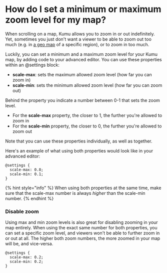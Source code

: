 # How do I set a minimum or maximum zoom level for my map?

When scrolling on a map, Kumu allows you to zoom in or out indefinitely. Yet, sometimes you just don't want a viewer to be able to zoom out too much (e.g. in [a geo map](guides/templates/geo.md) of a specific region), or to zoom in too much.&#x20;

Luckily, you can set a minimum and a maximum zoom level for your Kumu map, by adding code to your advanced editor. You can use these properties within an @settings block:&#x20;

* **scale-max**: sets the maximum allowed zoom level (how far you can zoom in)&#x20;
* **scale-min**: sets the minimum allowed zoom level (how far you can zoom out)

Behind the property you indicate a number between 0-1 that sets the zoom level.

* For the **scale-max** property, the closer to 1, the further you're allowed to zoom in&#x20;
* For the **scale-min** property, the closer to 0, the further you're allowed to zoom out

Note that you can use these properties individually, as well as together.&#x20;

Here's an example of what using both properties would look like in your advanced editor:&#x20;

```
@settings {
  scale-max: 0.8;
  scale-min: 0.1; 
}
```

{% hint style="info" %}
When using both properties at the same time, make sure that the scale-max number is always _higher_ than the scale-min number.&#x20;
{% endhint %}

### Disable zoom

Using max and min zoom levels is also great for disabling zooming in your map entirely. When using the exact same number for both properties, you can set a specific zoom level, and viewers won't be able to further zoom in or out at all. The higher both zoom numbers, the more zoomed in your map will be, and vice-versa.&#x20;

```
@settings {
  scale-max: 0.2;
  scale-min: 0.2; 
}
```
